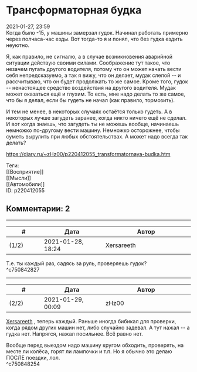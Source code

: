 Трансформаторная будка
======================

  
2021-01-27, 23:59  
 Когда было -15, у машины замерзал гудок. Начинал работать примерно через полчаса-час езды. Вот тогда-то я и понял, что без гудка ездить неуютно.   
   
 Я, как правило, не сигналю, а в случае возникновения аварийной ситуации действую своими силами. Соображение тут такое, что незачем пугать другого водителя, потому что он может начать вести себя непредсказуемо, а так я вижу, что он делает, мудак слепой -- и рассчитываю, что он будет продолжать то же самое. Кроме того, гудок -- ненастоящее средство воздействия на другого водителя. Мудак может оказаться ещё и глухим. То есть, мне надо делать то же самое, что бы я делал, если бы гудеть не начал (как правило, тормозить).   
   
 И тем не менее, в некоторых случаях остаётся только гудеть. А в некоторых лучше загудеть заранее, когда никто ничего ещё не сделал. И вот когда знаешь, что загудеть ты не можешь вообще, начинаешь немножко по-другому вести машину. Немножко осторожнее, чтобы суметь вырулить при любых обстоятельствах. А может надо всегда так делать?   
  
<https://diary.ru/~zHz00/p220412055_transformatornaya-budka.htm>  
  
Теги:  
[[Восприятие]]  
[[Мысли]]  
[[Автомобили]]  
ID: p220412055  


Комментарии: 2
--------------

  


---



|         #         |              Дата              |                     Автор                     |           ID           |
| --- | --- | --- | --- |
| (1/2) | 2021-01-28, 18:24 | Xersareeth | c750842827 |

  
 Т.е. ты каждый раз, садясь за руль, проверяешь гудок?   
 ^c750842827

---



|         #         |              Дата              |                     Автор                     |           ID           |
| --- | --- | --- | --- |
| (2/2) | 2021-01-29, 00:09 | zHz00 | c750848254 |

  
  [Xersareeth](http://BurrowDeclassified.diary.ru "One more fang")  , теперь каждый. Раньше иногда бибикал для проверки, когда рядом других машин нет, либо случайно задевал. А тут нажал -- а гудка нет. Напрягся, нажал посильнее. Всё равно нет.   
   
 Вообще перед выездом надо машину кругом обходить, проверять, на месте ли колёса, горят ли лампочки и т.п. Но я обычно это делаю ПОСЛЕ поездки, лол.   
 ^c750848254